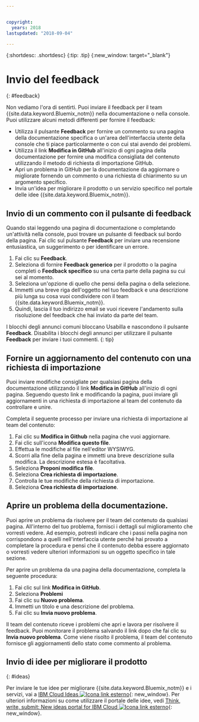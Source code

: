 ```yaml
---


copyright:
  years: 2018
lastupdated: "2018-09-04"

---
```


{:shortdesc: .shortdesc}
{:tip: .tip}
{:new_window: target="_blank"}

# Invio del feedback
{: #feedback}

Non vediamo l'ora di sentirti. Puoi inviare il feedback per il team {{site.data.keyword.Bluemix_notm}} nella documentazione o nella console. Puoi utilizzare alcuni metodi differenti per fornire il feedback:

* Utilizza il pulsante **Feedback** per fornire un commento su una pagina della documentazione specifica o un'area dell'interfaccia utente della console che ti piace particolarmente o con cui stai avendo dei problemi.
* Utilizza il link **Modifica in GitHub** all'inizio di ogni pagina della documentazione per fornire una modifica consigliata del contenuto utilizzando il metodo di richiesta di importazione GitHub.
* Apri un problema in GitHub per la documentazione da aggiornare o migliorate fornendo un commento o una richiesta di chiarimento su un argomento specifico. 
* Invia un'idea per migliorare il prodotto o un servizio specifico nel portale delle idee {{site.data.keyword.Bluemix_notm}}.

## Invio di un commento con il pulsante di feedback

Quando stai leggendo una pagina di documentazione o completando un'attività nella console, puoi trovare un pulsante di feedback sul bordo della pagina. Fai clic sul pulsante **Feedback** per inviare una recensione entusiastica, un suggerimento o per identificare un errore.

1. Fai clic su **Feedback**.
2. Seleziona di fornire **Feedback generico** per il prodotto o la pagina completi o **Feedback specifico** su una certa parte della pagina su cui sei al momento.
3. Seleziona un'opzione di quello che pensi della pagina o della selezione.
4. Immetti una breve riga dell'oggetto nel tuo feedback e una descrizione più lunga su cosa vuoi condividere con il team {{site.data.keyword.Bluemix_notm}}.
5. Quindi, lascia il tuo indirizzo email se vuoi ricevere l'andamento sulla risoluzione del feedback che hai inviato da parte del team.

I blocchi degli annunci comuni bloccano Usabilla e nascondono il pulsante **Feedback**. Disabilita i blocchi degli annunci per utilizzare il pulsante **Feedback** per inviare i tuoi commenti.
{: tip}

## Fornire un aggiornamento del contenuto con una richiesta di importazione

Puoi inviare modifiche consigliate per qualsiasi pagina della documentazione utilizzando il link **Modifica in GitHub** all'inizio di ogni pagina. Seguendo questo link e modificando la pagina, puoi inviare gli aggiornamenti in una richiesta di importazione al team del contenuto da controllare e unire. 

Completa il seguente processo per inviare una richiesta di importazione al team del contenuto:

1. Fai clic su **Modifica in Github** nella pagina che vuoi aggiornare.
2. Fai clic sull'icona **Modifica questo file**.
3. Effettua le modifiche al file nell'editor WYSIWYG.
4. Scorri alla fine della pagina e immetti una breve descrizione sulla modifica. La descrizione estesa è facoltativa.
5. Seleziona **Proponi modifica file**.
6. Seleziona **Crea richiesta di importazione**.
7. Controlla le tue modifiche della richiesta di importazione.
8. Seleziona **Crea richiesta di importazione**. 

## Aprire un problema della documentazione.

Puoi aprire un problema da risolvere per il team del contenuto da qualsiasi pagina. All'interno del tuo problema, fornisci i dettagli sul miglioramento che vorresti vedere. Ad esempio, potresti indicare che i passi nella pagina non corrispondono a quelli nell'interfaccia utente perché hai provato a completare la procedura e pensi che il contenuto debba essere aggiornato o vorresti vedere ulteriori informazioni su un oggetto specifico in tale sezione.

Per aprire un problema da una pagina della documentazione, completa la seguente procedura:

1. Fai clic sul link **Modifica in GitHub**.
2. Seleziona **Problemi**
3. Fai clic su **Nuovo problema**.
4. Immetti un titolo e una descrizione del problema.
5. Fai clic su **Invia nuovo problema**. 

Il team del contenuto riceve i problemi che apri e lavora per risolvere il feedback. Puoi monitorare il problema salvando il link dopo che fai clic su **Invia nuovo problema**. Come viene risolto il problema, il team del contenuto fornisce gli aggiornamenti dello stato come commento al problema.

## Invio di idee per migliorare il prodotto
{: #ideas}

Per inviare le tue idee per migliorare {{site.data.keyword.Bluemix_notm}} e i servizi, vai a [IBM Cloud Ideas ![Icona link esterno](../icons/launch-glyph.svg)](https://ibmcloud.ideas.aha.io){: new_window}. Per ulteriori informazioni su come utilizzare il portale delle idee, vedi [Think, write, submit: New ideas portal for IBM Cloud ![Icona link esterno](../icons/launch-glyph.svg)](https://developer.ibm.com/bluemix/2016/10/05/think-write-submit/){: new_window}.


